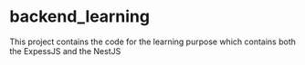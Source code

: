 # backend_learning
This project contains the code for the learning purpose which contains both the ExpessJS and the NestJS
